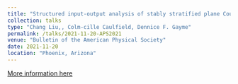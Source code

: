 ```yaml
---
title: "Structured input-output analysis of stably stratified plane Couette flow"
collection: talks
type: "Chang Liu,, Colm-cille Caulfield, Dennice F. Gayme"
permalink: /talks/2021-11-20-APS2021
venue: "Bulletin of the American Physical Society"
date: 2021-11-20
location: "Phoenix, Arizona"
---
```


[More information here](https://meetings.aps.org/Meeting/DFD21/Session/F08.1)
